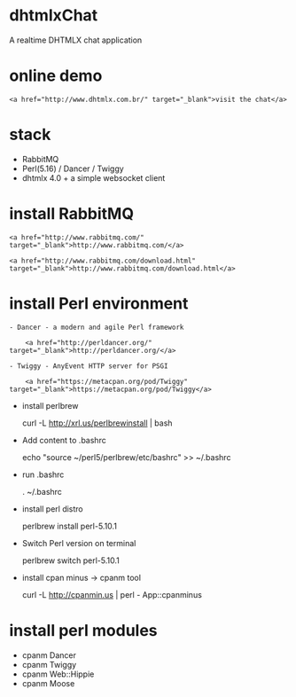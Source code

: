 # dhtmlxChat 

A realtime DHTMLX chat application 

# online demo

	<a href="http://www.dhtmlx.com.br/" target="_blank">visit the chat</a>

# stack
  - RabbitMQ
  - Perl(5.16) / Dancer / Twiggy
  - dhtmlx 4.0 + a simple websocket client
  
# install RabbitMQ 

	<a href="http://www.rabbitmq.com/" target="_blank">http://www.rabbitmq.com/</a>

	<a href="http://www.rabbitmq.com/download.html" target="_blank">http://www.rabbitmq.com/download.html</a>


# install Perl environment

	- Dancer - a modern and agile Perl framework
		
		<a href="http://perldancer.org/" target="_blank">http://perldancer.org/</a>
    
	- Twiggy - AnyEvent HTTP server for PSGI
		
		<a href="https://metacpan.org/pod/Twiggy" target="_blank">https://metacpan.org/pod/Twiggy</a>

* install perlbrew

	curl -L http://xrl.us/perlbrewinstall | bash


* Add content to .bashrc

	echo "source ~/perl5/perlbrew/etc/bashrc" >> ~/.bashrc


* run .bashrc

	. ~/.bashrc


* install perl distro

   perlbrew install perl-5.10.1


* Switch Perl version on terminal

	perlbrew switch perl-5.10.1


* install cpan minus -> cpanm tool

	curl -L http://cpanmin.us | perl - App::cpanminus


# install perl modules

  * cpanm Dancer
  * cpanm Twiggy
  * cpanm Web::Hippie
  * cpanm Moose
